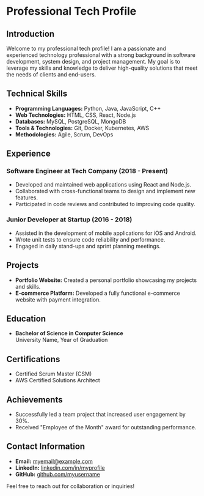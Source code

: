 # Professional Tech Profile

## Introduction
Welcome to my professional tech profile! I am a passionate and experienced technology professional with a strong background in software development, system design, and project management. My goal is to leverage my skills and knowledge to deliver high-quality solutions that meet the needs of clients and end-users.

## Technical Skills
- **Programming Languages:** Python, Java, JavaScript, C++
- **Web Technologies:** HTML, CSS, React, Node.js
- **Databases:** MySQL, PostgreSQL, MongoDB
- **Tools & Technologies:** Git, Docker, Kubernetes, AWS
- **Methodologies:** Agile, Scrum, DevOps

## Experience
### Software Engineer at Tech Company (2018 - Present)
- Developed and maintained web applications using React and Node.js.
- Collaborated with cross-functional teams to design and implement new features.
- Participated in code reviews and contributed to improving code quality.

### Junior Developer at Startup (2016 - 2018)
- Assisted in the development of mobile applications for iOS and Android.
- Wrote unit tests to ensure code reliability and performance.
- Engaged in daily stand-ups and sprint planning meetings.

## Projects
- **Portfolio Website:** Created a personal portfolio showcasing my projects and skills.
- **E-commerce Platform:** Developed a fully functional e-commerce website with payment integration.

## Education
- **Bachelor of Science in Computer Science**  
  University Name, Year of Graduation

## Certifications
- Certified Scrum Master (CSM)
- AWS Certified Solutions Architect

## Achievements
- Successfully led a team project that increased user engagement by 30%.
- Received "Employee of the Month" award for outstanding performance.

## Contact Information
- **Email:** myemail@example.com  
- **LinkedIn:** [linkedin.com/in/myprofile](https://linkedin.com/in/myprofile)  
- **GitHub:** [github.com/myusername](https://github.com/myusername)  

Feel free to reach out for collaboration or inquiries!